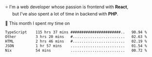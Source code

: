 ⭐ I'm a web developer whose passion is frontend with <b>React</b>,<br/>
&nbsp; &nbsp; &nbsp; but I've also spent a lot of time in backend with <b>PHP</b>.

📅 This month I spent my time on

<!--START_SECTION:waka-->

```txt
TypeScript    115 hrs 37 mins #######################..   90.94 %
Other         3 hrs 20 mins   #........................   02.63 %
HTML          2 hrs 46 mins   #........................   02.19 %
JSON          1 hr 57 mins    .........................   01.54 %
Nix           54 mins         .........................   00.72 %
```

<!--END_SECTION:waka-->
